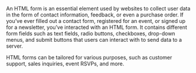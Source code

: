 An HTML form is an essential element used by websites to collect user data in the form of contact information, feedback, or even a purchase order. If you’ve ever filled out a contact form, registered for an event, or signed up for a newsletter, you’ve interacted with an HTML form. It contains different form fields such as text fields, radio buttons, checkboxes, drop-down menus, and submit buttons that users can interact with to send data to a server.

HTML forms can be tailored for various purposes, such as customer support, sales inquiries, event RSVPs, and more.
